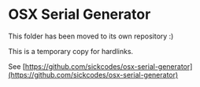 # OSX Serial Generator

This folder has been moved to its own repository :)

This is a temporary copy for hardlinks.

See [https://github.com/sickcodes/osx-serial-generator](https://github.com/sickcodes/osx-serial-generator)